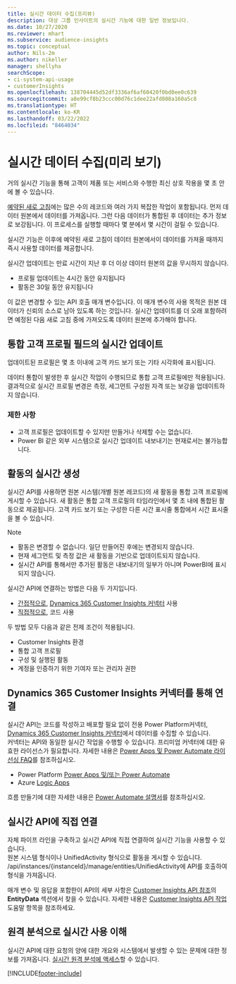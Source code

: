 ```yaml
---
title: 실시간 데이터 수집(프리뷰)
description: 대상 그룹 인사이트의 실시간 기능에 대한 일반 정보입니다.
ms.date: 10/27/2020
ms.reviewer: mhart
ms.subservice: audience-insights
ms.topic: conceptual
author: Nils-2m
ms.author: nikeller
manager: shellyha
searchScope:
- ci-system-api-usage
- customerInsights
ms.openlocfilehash: 138704445d52df3336af6af60420f0bd0ee0c639
ms.sourcegitcommit: a8e99cf8b23ccc00d76c1dee22afd808a160a5c8
ms.translationtype: HT
ms.contentlocale: ko-KR
ms.lasthandoff: 03/22/2022
ms.locfileid: "8464034"
---
```

# <a name="real-time-data-ingestion-preview"></a>실시간 데이터 수집(미리 보기)

거의 실시간 기능을 통해 고객이 제품 또는 서비스와 수행한 최신 상호 작용을 몇 초 안에 볼 수 있습니다.

[예약된 새로 고침](system.md#schedule-tab)에는 많은 수의 레코드와 여러 가지 복잡한 작업이 포함됩니다. 먼저 데이터 원본에서 데이터를 가져옵니다. 그런 다음 데이터가 통합된 후 데이터는 추가 정보로 보강됩니다. 이 프로세스를 실행할 때마다 몇 분에서 몇 시간이 걸릴 수 있습니다.

실시간 기능은 이후에 예약된 새로 고침이 데이터 원본에서이 데이터를 가져올 때까지 즉시 사용할 데이터를 제공합니다.

실시간 업데이트는 만료 시간이 지난 후 더 이상 데이터 원본의 값을 무시하지 않습니다.

- 프로필 업데이트는 4시간 동안 유지됩니다
- 활동은 30일 동안 유지됩니다

이 값은 변경할 수 있는 API 호출 매개 변수입니다. 이 매개 변수의 사용 목적은 원본 데이터가 신뢰의 소스로 남아 있도록 하는 것입니다. 실시간 업데이트를 더 오래 포함하려면 예정된 다음 새로 고침 중에 가져오도록 데이터 원본에 추가해야 합니다.

## <a name="real-time-update-of-the-unified-customer-profile-fields"></a>통합 고객 프로필 필드의 실시간 업데이트

업데이트된 프로필은 몇 초 이내에 고객 카드 보기 또는 기타 시각화에 표시됩니다.

데이터 통합이 발생한 후 실시간 작업이 수행되므로 통합 고객 프로필에만 적용됩니다. 결과적으로 실시간 프로필 변경은 측정, 세그먼트 구성원 자격 또는 보강을 업데이트하지 않습니다.

### <a name="limitations"></a>제한 사항

- 고객 프로필은 업데이트할 수 있지만 만들거나 삭제할 수는 없습니다.
- Power BI 같은 외부 시스템으로 실시간 업데이트 내보내기는 현재로서는 불가능합니다.

## <a name="real-time-creation-of-activities"></a>활동의 실시간 생성

실시간 API를 사용하면 원본 시스템(개별 원본 레코드)의 새 활동을 통합 고객 프로필에 게시할 수 있습니다. 새 활동은 통합 고객 프로필의 타임라인에서 몇 초 내에 통합된 활동으로 제공됩니다. 고객 카드 보기 또는 구성한 다른 시간 표시줄 통합에서 시간 표시줄을 볼 수 있습니다.

> [!NOTE]
>
> - 활동은 변경할 수 없습니다. 일단 만들어진 후에는 변경되지 않습니다.
> - 현재 세그먼트 및 측정 값은 새 활동을 기반으로 업데이트되지 않습니다.
> - 실시간 API를 통해서만 추가된 활동은 내보내기의 일부가 아니며 PowerBI에 표시되지 않습니다.

실시간 API에 연결하는 방법은 다음 두 가지입니다.

- [간접적으로](#connect-via-the-dynamics-365-customer-insights-connector), [Dynamics 365 Customer Insights 커넥터](/connectors/customerinsights/) 사용
- [직접적으로](#connect-directly-to-the-real-time-api), 코드 사용

두 방법 모두 다음과 같은 전제 조건이 적용됩니다.

- Customer Insights 환경
- 통합 고객 프로필
- 구성 및 실행된 활동
- 계정을 인증하기 위한 기여자 또는 관리자 권한

## <a name="connect-via-the-dynamics-365-customer-insights-connector"></a>Dynamics 365 Customer Insights 커넥터를 통해 연결

실시간 API는 코드를 작성하고 배포할 필요 없이 전용 Power Platform커넥터, [Dynamics 365 Customer Insights 커넥터](/connectors/customerinsights/)에서 데이터를 수집할 수 있습니다.    
커넥터는 API와 동일한 실시간 작업을 수행할 수 있습니다. 프리미엄 커넥터에 대한 유효한 라이선스가 필요합니다. 자세한 내용은 [Power Apps 및 Power Automate 라이선싱 FAQ](/power-platform/admin/powerapps-flow-licensing-faq)를 참조하십시오.

- Power Platform [Power Apps 및/또는 Power Automate](/connectors/)
- Azure [Logic Apps](/azure/connectors/apis-list)

흐름 만들기에 대한 자세한 내용은 [Power Automate 설명서](/power-automate/)를 참조하십시오.

## <a name="connect-directly-to-the-real-time-api"></a>실시간 API에 직접 연결

자체 파이프 라인을 구축하고 실시간 API에 직접 연결하여 실시간 기능을 사용할 수 있습니다.    
원본 시스템 형식이나 UnifiedActivity 형식으로 활동을 게시할 수 있습니다. /api/instances/{instanceId}/manage/entities/UnifiedActivity에 API를 호출하여 형식을 가져옵니다.

매개 변수 및 응답을 포함한이 API의 세부 사항은 [Customer Insights API 참조](https://developer.ci.ai.dynamics.com/api-details#api=CustomerInsights)의 **EntityData** 섹션에서 찾을 수 있습니다. 자세한 내용은 [Customer Insights API 작업](apis.md) 도움말 항목을 참조하세요.

## <a name="understand-your-real-time-usage-with-telemetry"></a>원격 분석으로 실시간 사용 이해

실시간 API에 대한 요청의 양에 대한 개요와 시스템에서 발생할 수 있는 문제에 대한 정보를 가져옵니다. [실시간 원격 분석에 액세스](system.md#api-usage-tab)할 수 있습니다. 


[!INCLUDE[footer-include](../includes/footer-banner.md)]
